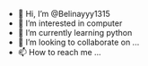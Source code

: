 - 👋 Hi, I’m @Belinayyy1315
- 👀 I’m interested in computer
- 🌱 I’m currently learning python
- 💞️ I’m looking to collaborate on ...
- 📫 How to reach me ...

<!---
Belinayyy1315/Belinayyy1315 is a ✨ special ✨ repository because its `README.md` (this file) appears on your GitHub profile.
You can click the Preview link to take a look at your changes.
--->
